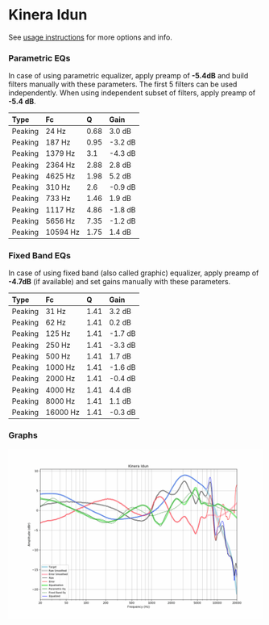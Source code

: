# Kinera Idun
See [usage instructions](https://github.com/jaakkopasanen/AutoEq#usage) for more options and info.

### Parametric EQs
In case of using parametric equalizer, apply preamp of **-5.4dB** and build filters manually
with these parameters. The first 5 filters can be used independently.
When using independent subset of filters, apply preamp of **-5.4 dB**.

| Type    | Fc       |    Q | Gain    |
|:--------|:---------|:-----|:--------|
| Peaking | 24 Hz    | 0.68 | 3.0 dB  |
| Peaking | 187 Hz   | 0.95 | -3.2 dB |
| Peaking | 1379 Hz  | 3.1  | -4.3 dB |
| Peaking | 2364 Hz  | 2.88 | 2.8 dB  |
| Peaking | 4625 Hz  | 1.98 | 5.2 dB  |
| Peaking | 310 Hz   | 2.6  | -0.9 dB |
| Peaking | 733 Hz   | 1.46 | 1.9 dB  |
| Peaking | 1117 Hz  | 4.86 | -1.8 dB |
| Peaking | 5656 Hz  | 7.35 | -1.2 dB |
| Peaking | 10594 Hz | 1.75 | 1.4 dB  |

### Fixed Band EQs
In case of using fixed band (also called graphic) equalizer, apply preamp of **-4.7dB**
(if available) and set gains manually with these parameters.

| Type    | Fc       |    Q | Gain    |
|:--------|:---------|:-----|:--------|
| Peaking | 31 Hz    | 1.41 | 3.2 dB  |
| Peaking | 62 Hz    | 1.41 | 0.2 dB  |
| Peaking | 125 Hz   | 1.41 | -1.7 dB |
| Peaking | 250 Hz   | 1.41 | -3.3 dB |
| Peaking | 500 Hz   | 1.41 | 1.7 dB  |
| Peaking | 1000 Hz  | 1.41 | -1.6 dB |
| Peaking | 2000 Hz  | 1.41 | -0.4 dB |
| Peaking | 4000 Hz  | 1.41 | 4.4 dB  |
| Peaking | 8000 Hz  | 1.41 | 1.1 dB  |
| Peaking | 16000 Hz | 1.41 | -0.3 dB |

### Graphs
![](./Kinera%20Idun.png)